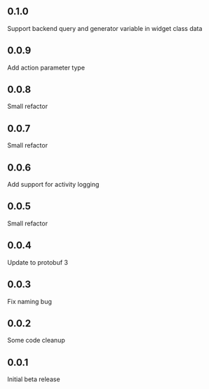 ## 0.1.0

Support backend query and generator variable in widget class data

## 0.0.9

Add action parameter type

## 0.0.8

Small refactor

## 0.0.7

Small refactor

## 0.0.6

Add support for activity logging

## 0.0.5

Small refactor

## 0.0.4

Update to protobuf 3 

## 0.0.3

Fix naming bug

## 0.0.2

Some code cleanup

## 0.0.1

Initial beta release
